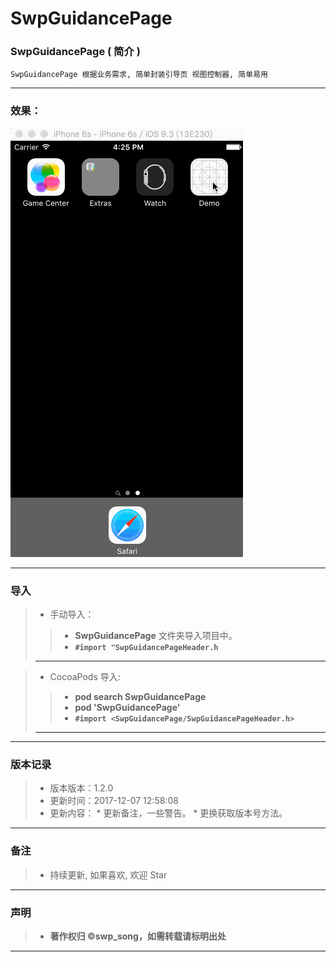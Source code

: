 # SwpGuidancePage



### SwpGuidancePage ( 简介 )

```
SwpGuidancePage 根据业务需求, 简单封装引导页 视图控制器, 简单易用
```

-------

### 效果：

![(引导页面效果)](https://raw.githubusercontent.com/swp-song/SwpGuidancePage/master/Screenshot/SwpGuidancePage.gif)


-------


### 导入

> * 手动导入：
> 
>> * **SwpGuidancePage** 文件夹导入项目中。
>> * **`#import "SwpGuidancePageHeader.h`**
>> 
> -------

> * CocoaPods 导入:
> 
>> * **pod search SwpGuidancePage**
>> * **pod 'SwpGuidancePage'**
>> * **`#import <SwpGuidancePage/SwpGuidancePageHeader.h>`**
>> 
> -------

-------

### 版本记录

> * 版本版本：1.2.0
> * 更新时间：2017-12-07 12:58:08
> * 更新内容：
    *  更新备注，一些警告。
    *  更换获取版本号方法。

-------

### 备注

> * 持续更新, 如果喜欢, 欢迎 Star

-------

### 声明

 > * **著作权归 ©swp_song，如需转载请标明出处**

-------


